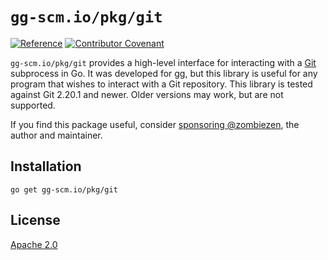 # `gg-scm.io/pkg/git`

[![Reference](https://pkg.go.dev/badge/gg-scm.io/pkg/git?tab=doc)](https://pkg.go.dev/gg-scm.io/pkg/git?tab=doc)
[![Contributor Covenant](https://img.shields.io/badge/Contributor%20Covenant-v2.0%20adopted-ff69b4.svg)](CODE_OF_CONDUCT.md)

`gg-scm.io/pkg/git` provides a high-level interface for interacting with a
[Git][] subprocess in Go. It was developed for [gg][], but this library is
useful for any program that wishes to interact with a Git repository.
This library is tested against Git 2.20.1 and newer. Older versions may work,
but are not supported.

If you find this package useful, consider [sponsoring @zombiezen][],
the author and maintainer.

[Git]: https://git-scm.com/
[gg]: https://gg-scm.io/
[sponsoring @zombiezen]: https://github.com/sponsors/zombiezen

## Installation

```
go get gg-scm.io/pkg/git
```

## License

[Apache 2.0](LICENSE)
